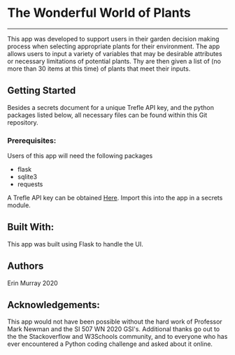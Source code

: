 # The Wonderful World of Plants
---

This app was developed to support users in their garden decision making process when selecting appropriate plants for their environment. The app allows users to input a variety of variables that may be desirable attributes or necessary limitations of potential plants. Thy are then given a list of (no more than 30 items at this time) of plants that meet their inputs.

## Getting Started
Besides a secrets document for a unique Trefle API key, and the python packages listed below, all necessary files can be found within this Git repository.

### Prerequisites: 
Users of this app will need the following packages
* flask
* sqlite3
* requests

A Trefle API key can be obtained [Here](https://trefle.io/). Import this into the app in a secrets module. 

## Built With:
This app was built using Flask to handle the UI.

## Authors
Erin Murray 2020

## Acknowledgements:

This app would not have been possible without the hard work of Professor Mark Newman and the SI 507 WN 2020 GSI's. Additional thanks go out to the the Stackoverflow and W3Schools community, and to everyone who has ever encountered a Python coding challenge and asked about it online. 

